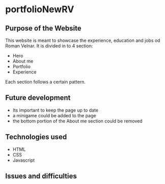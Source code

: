 # portfolioNewRV

## Purpose of the Website
This website is meant to showcase the experience, education and jobs od Roman Velnar. It is divided in to 4 section:
- Hero
- About me
- Portfolio
- Experience

Each section follows a certain pattern.

## Future development
- Its important to keep the page up to date
- a minigame could be added to the page
- the bottom portion of the About me section could be removed

## Technologies used
- HTML
- CSS
- Javascript

## Issues and difficulties
